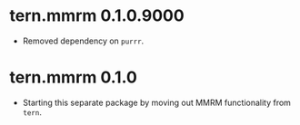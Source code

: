 # tern.mmrm 0.1.0.9000

* Removed dependency on `purrr`. 

# tern.mmrm 0.1.0

* Starting this separate package by moving out MMRM functionality from `tern`.
